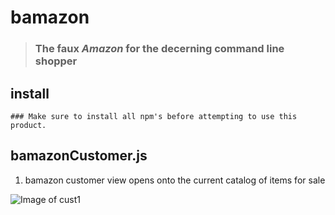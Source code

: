 # bamazon 
>### The faux *Amazon* for the decerning command line shopper

## install
```
### Make sure to install all npm's before attempting to use this product.
```

## bamazonCustomer.js
1. bamazon customer view opens onto the current catalog of items for sale


![Image of cust1](https://github.com/asimeoli/bamazon/blob/master/screen%20shots/cust1.PNG)

